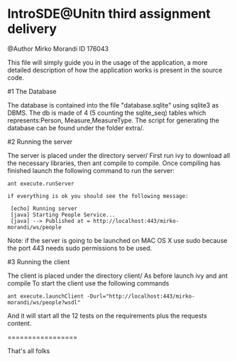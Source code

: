 IntroSDE@Unitn third assignment delivery
========================================
@Author Mirko Morandi ID 176043

This file will simply guide you in the usage of the application, a more detailed
description of how the application works is present in the source code.

#1 The Database

The database is contained into the file "database.sqlite" using sqlite3 as DBMS. The db is made
of 4 (5 counting the sqlite_seq) tables which represents:Person, Measure,MeasureType.
The script for generating the database can be found under the folder extra/.

#2 Running the server

The server is placed under the directory server/
First run ivy to download all the necessary libraries, then ant compile to compile.
Once compiling has finished launch the following command to run the server:
	
	ant execute.runServer

	if everything is ok you should see the following message:

	 [echo] Running server
     [java] Starting People Service...
     [java] --> Published at = http://localhost:443/mirko-morandi/ws/people

Note: if the server is going to be launched on MAC OS X use sudo because the port 443 needs sudo permissions to be used.

#3 Running the client

The client is placed under the directory client/
As before launch ivy and ant compile
To start the client use the following commands

	ant execute.launchClient -Durl="http://localhost:443/mirko-morandi/ws/people?wsdl"

And it will start all the 12 tests on the requirements plus the requests content.
	
=================

That's all folks
